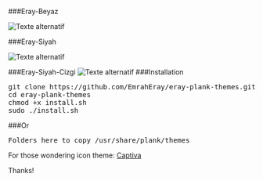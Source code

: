 

###Eray-Beyaz 

![Texte alternatif](http://i.hizliresim.com/ljyj5p.png "Eray-Beyaz")

###Eray-Siyah 

![Texte alternatif](http://i.hizliresim.com/g8A8MQ.png "Eray-Siyah")

###Eray-Siyah-Cizgi
![Texte alternatif](http://i.hizliresim.com/8Zb1jk.png "Eray-Siyah-Cizgi")
###Installation
<pre>
git clone https://github.com/EmrahEray/eray-plank-themes.git
cd eray-plank-themes
chmod +x install.sh
sudo ./install.sh
</pre>

###Or

<pre>
Folders here to copy /usr/share/plank/themes
</pre>

For those wondering icon theme: <a href="https://github.com/captiva-project/captiva-icon-theme">Captiva</a>

Thanks!

